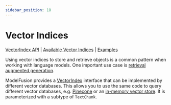 ```yaml
---
sidebar_position: 18
---
```


# Vector Indices

[VectorIndex API](/api/interfaces/VectorIndex) | [Available Vector Indices](/integration/vector-index/) | [Examples](https://github.com/lgrammel/modelfusion/tree/main/examples/basic/src/vector-index/)

Using vector indices to store and retrieve objects is a common pattern when working with language models.
One important use case is [retrieval augmented generation](/tutorial/tutorials/retrieval-augmented-generation).

ModelFusion provides a [VectorIndex](/api/interfaces/VectorIndex) interface that can be implemented by different vector databases. This allows you to use the same code to query different vector databases, e.g. [Pinecone](/integration/vector-index/pinecone) or an [in-memory vector store](/integration/vector-index/memory). It is parameterized with a subtype of `TextChunk`.

